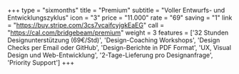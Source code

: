 +++
type = "sixmonths"
title = "Premium"
subtitle = "Voller Entwurfs- und Entwicklungszyklus"
icon = "3"
price = "11.000"
rate = "69"
saving = "1"
link = "https://buy.stripe.com/3cs7vcaifcyjgkEaEG"
call = "https://cal.com/bridgebeam/premium"
weight = 3
features = ['32 Stunden Designunterstützung (69€/Std)', 'Design-Coaching Workshops', 'Design Checks per Email oder GitHub', 'Design-Berichte in PDF Format', 'UX, Visual Design und Web-Entwicklung', '2-Tage-Lieferung pro Designanfrage', 'Priority Support']
+++